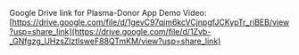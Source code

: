 Google Drive link for Plasma-Donor App Demo Video: 
[https://drive.google.com/file/d/1gevC97qjm6kcVCjnpgfJCKypTr_riBEB/view?usp=share_link](https://drive.google.com/file/d/1Zvb-_GNfgzg_UHzsZlztlsweF88QTmKM/view?usp=share_link)
